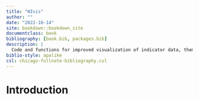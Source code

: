 ```yaml
--- 
title: "NIvis"
author: ""
date: "2022-10-14"
site: bookdown::bookdown_site
documentclass: book
bibliography: [book.bib, packages.bib]
description: |
  Code and functions for improved visualization of indicator data, thematic indices, and ecosystem indices from the Norwegian Nature Index work.
biblio-style: apalike
csl: chicago-fullnote-bibliography.csl
---
```


# Introduction


